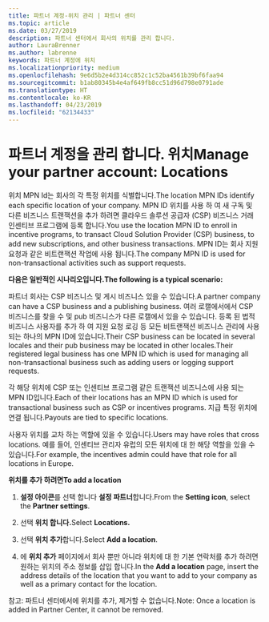 ```yaml
---
title: 파트너 계정-위치 관리 | 파트너 센터
ms.topic: article
ms.date: 03/27/2019
description: 파트너 센터에서 회사의 위치를 관리 합니다.
author: LauraBrenner
ms.author: labrenne
keywords: 파트너 계정에 위치
ms.localizationpriority: medium
ms.openlocfilehash: 9e6d5b2e4d314cc852c1c52ba4561b39bf6faa94
ms.sourcegitcommit: b1ab80345b4e4af649fb8cc51d96d798e0791ade
ms.translationtype: HT
ms.contentlocale: ko-KR
ms.lasthandoff: 04/23/2019
ms.locfileid: "62134433"
---
```

# <a name="manage-your-partner-account-locations"></a><span data-ttu-id="7c6d4-104">파트너 계정을 관리 합니다. 위치</span><span class="sxs-lookup"><span data-stu-id="7c6d4-104">Manage your partner account: Locations</span></span>

<span data-ttu-id="7c6d4-105">위치 MPN Id는 회사의 각 특정 위치를 식별합니다.</span><span class="sxs-lookup"><span data-stu-id="7c6d4-105">The location MPN IDs identify each specific location of your company.</span></span> <span data-ttu-id="7c6d4-106">MPN ID 위치를 사용 하 여 새 구독 및 다른 비즈니스 트랜잭션을 추가 하려면 클라우드 솔루션 공급자 (CSP) 비즈니스 거래 인센티브 프로그램에 등록 합니다.</span><span class="sxs-lookup"><span data-stu-id="7c6d4-106">You use the location MPN ID to enroll in incentive programs, to transact Cloud Solution Provider (CSP) business, to add new subscriptions, and other business transactions.</span></span> <span data-ttu-id="7c6d4-107">MPN ID는 회사 지원 요청과 같은 비트랜잭션 작업에 사용 됩니다.</span><span class="sxs-lookup"><span data-stu-id="7c6d4-107">The company MPN ID is used for non-transactional activities such as support requests.</span></span>

<span data-ttu-id="7c6d4-108">**다음은 일반적인 시나리오입니다.**</span><span class="sxs-lookup"><span data-stu-id="7c6d4-108">**The following is a typical scenario:**</span></span> 

<span data-ttu-id="7c6d4-109">파트너 회사는 CSP 비즈니스 및 게시 비즈니스 있을 수 있습니다.</span><span class="sxs-lookup"><span data-stu-id="7c6d4-109">A partner company can have a CSP business and a publishing business.</span></span> <span data-ttu-id="7c6d4-110">여러 로캘에서에서 CSP 비즈니스를 찾을 수 및 pub 비즈니스가 다른 로캘에서 있을 수 있습니다. 등록 된 법적 비즈니스 사용자를 추가 하 여 지원 요청 로깅 등 모든 비트랜잭션 비즈니스 관리에 사용 되는 하나의 MPN ID에 있습니다.</span><span class="sxs-lookup"><span data-stu-id="7c6d4-110">Their CSP business can be located in several locales and their pub business may be located in other locales.Their registered legal business has one MPN ID which is used for managing all non-transactional business such as adding users or logging support requests.</span></span> 

<span data-ttu-id="7c6d4-111">각 해당 위치에 CSP 또는 인센티브 프로그램 같은 트랜잭션 비즈니스에 사용 되는 MPN ID입니다.</span><span class="sxs-lookup"><span data-stu-id="7c6d4-111">Each of their locations has an MPN ID which is used for transactional business such as CSP or incentives programs.</span></span> <span data-ttu-id="7c6d4-112">지급 특정 위치에 연결 됩니다.</span><span class="sxs-lookup"><span data-stu-id="7c6d4-112">Payouts are tied to specific locations.</span></span>

<span data-ttu-id="7c6d4-113">사용자 위치를 교차 하는 역할에 있을 수 있습니다.</span><span class="sxs-lookup"><span data-stu-id="7c6d4-113">Users may have roles that cross locations.</span></span> <span data-ttu-id="7c6d4-114">예를 들어, 인센티브 관리자 유럽의 모든 위치에 대 한 해당 역할을 있을 수 있습니다.</span><span class="sxs-lookup"><span data-stu-id="7c6d4-114">For example, the incentives admin could have that role for all locations in Europe.</span></span>

<span data-ttu-id="7c6d4-115">**위치를 추가 하려면**</span><span class="sxs-lookup"><span data-stu-id="7c6d4-115">**To add a location**</span></span>

1. <span data-ttu-id="7c6d4-116">**설정 아이콘**를 선택 합니다 **설정 파트너**합니다.</span><span class="sxs-lookup"><span data-stu-id="7c6d4-116">From the **Setting icon**, select the **Partner settings**.</span></span> 

2. <span data-ttu-id="7c6d4-117">선택 **위치 합니다.**</span><span class="sxs-lookup"><span data-stu-id="7c6d4-117">Select **Locations.**</span></span>

3. <span data-ttu-id="7c6d4-118">선택 **위치 추가**합니다.</span><span class="sxs-lookup"><span data-stu-id="7c6d4-118">Select **Add a location**.</span></span>  

4. <span data-ttu-id="7c6d4-119">에 **위치 추가** 페이지에서 회사 뿐만 아니라 위치에 대 한 기본 연락처를 추가 하려면 원하는 위치의 주소 정보를 삽입 합니다.</span><span class="sxs-lookup"><span data-stu-id="7c6d4-119">In the **Add a location** page, insert the address details of the location that you want to add to your company as well as a primary contact for the location.</span></span>

<span data-ttu-id="7c6d4-120">참고: 파트너 센터에서에 위치를 추가, 제거할 수 없습니다.</span><span class="sxs-lookup"><span data-stu-id="7c6d4-120">Note: Once a location is added in Partner Center, it cannot be removed.</span></span>

